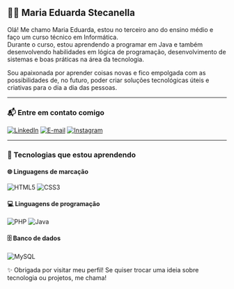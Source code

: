 ## 👩‍💻 Maria Eduarda Stecanella

Olá! Me chamo Maria Eduarda, estou no terceiro ano do ensino médio e faço um curso técnico em Informática.  
Durante o curso, estou aprendendo a programar em Java e também desenvolvendo habilidades em lógica de programação, desenvolvimento de sistemas e boas práticas na área da tecnologia.  

Sou apaixonada por aprender coisas novas e fico empolgada com as possibilidades de, no futuro, poder criar soluções tecnológicas úteis e criativas para o dia a dia das pessoas.

---

### 📬 Entre em contato comigo

[![LinkedIn](https://img.shields.io/badge/LinkedIn-ff1493?style=for-the-badge&logo=linkedin&logoColor=white)](https://www.linkedin.com/in/maria-eduarda-corr%C3%AAa-stecanella-135b39355/) 
[![E-mail](https://img.shields.io/badge/Email-ff1493?style=for-the-badge&logo=microsoft-outlook&logoColor=white)](mailto:mariaeduardacorreastecanella@gmail.com)
[![Instagram](https://img.shields.io/badge/Instagram-ff1493?style=for-the-badge&logo=instagram&logoColor=white)](https://www.instagram.com/dudastecanella/)

---

### 🧩 Tecnologias que estou aprendendo

#### 🌐 Linguagens de marcação
![HTML5](https://img.shields.io/badge/HTML5-ff1493?style=for-the-badge&logo=html5&logoColor=white)
![CSS3](https://img.shields.io/badge/CSS3-ff1493?style=for-the-badge&logo=css3&logoColor=white)

#### 💻 Linguagens de programação
![PHP](https://img.shields.io/badge/PHP-ff1493?style=for-the-badge&logo=php&logoColor=white)
![Java](https://img.shields.io/badge/Java-ff1493?style=for-the-badge&logo=openjdk&logoColor=white)

#### 🗄️ Banco de dados
![MySQL](https://img.shields.io/badge/MySQL-ff1493?style=for-the-badge&logo=mysql&logoColor=white)


✨ Obrigada por visitar meu perfil! Se quiser trocar uma ideia sobre tecnologia ou projetos, me chama!





